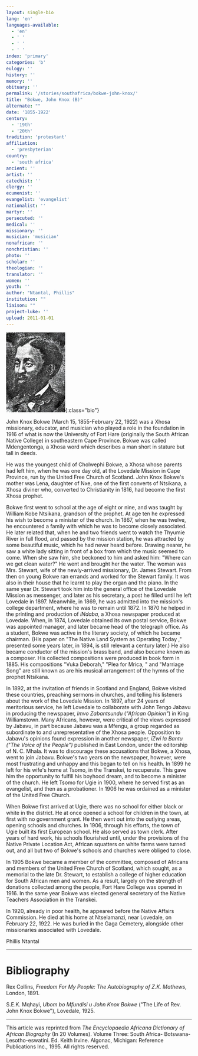 ```yaml
---
layout: single-bio
lang: 'en'
languages-available:
  - 'en'
  - ' '
  - ' '
  - ' '
index: 'primary'
categories: 'b'
eulogy: ''
history: ''
memory: ''
obituary: ''
permalink: '/stories/southafrica/bokwe-john-knox/'
title: "Bokwe, John Knox (B)"
alternate: ""
date: '1855-1922'
century:
  - '19th'
  - '20th'
tradition: 'protestant'
affiliation:
  - 'presbyterian'
country:
  - 'south africa'
ancient: ''
artist: ''
catechist: ''
clergy: ''
ecumenist: ''
evangelist: 'evangelist'
nationalist: ''
martyr: ''
persecuted: ''
medical: ''
missionary: ''
musician: 'musician'
nonafrican: ''
nonchristian: ''
photo: ''
scholar: ''
theologian: ''
translator: ''
women: ''
youth: ''
author: "Ntantal, Phillis"
institution: ""
liaison: ""
project-luke: ''
upload: 2011-01-01
---
```


![John Knox Bokwe](/images/bio-pics/southafrica/bokwe-john-knox/bokwe_john_knox.jpg){:class="bio"}

John Knox Bokwe (March 15, 1855-February 22, 1922) was a Xhosa missionary, educator, and musician who played a role in the foundation in 1916 of what is now the University of Fort Hare (originally the South African Native College) in southeastern Cape Province. Bokwe was called Mdengentonga, a Xhosa word which describes a man short in stature but tall in deeds.

He was the youngest child of Cholwephi Bokwe, a Xhosa whose parents had left him, when he was one day old, at the Lovedale Mission in Cape Province, run by the United Free Church of Scotland. John Knox Bokwe's mother was Lena, daughter of Nxe, one of the first converts of Ntsikana, a Xhosa diviner who, converted to Christianity in 1816, had become the first Xhosa prophet.

Bokwe first went to school at the age of eight or nine, and was taught by William Kobe Ntsikana, grandson of the prophet. At age ten he expressed his wish to become a minister of the church. In 1867, when he was twelve, he encountered a family with which he was to become closely associated. He later related that, when he and two friends went to watch the Thyumie River in full flood, and passed by the mission station, he was attracted by some beautiful music, which he had never heard before. Drawing nearer, he saw a white lady sitting in front of a box from which the music seemed to come. When she saw him, she beckoned to him and asked him: "Where can we get clean water?" He went and brought her the water. The woman was Mrs. Stewart, wife of the newly-arrived missionary, Dr. James Stewart. From then on young Bokwe ran errands and worked for the Stewart family. It was also in their house that he learnt to play the organ and the piano. In the same year Dr. Stewart took him into the general office of the Lovedale Mission as messenger, and later as his secretary, a post he filled until he left Lovedale in 1897. Meanwhile, in 1869, he was admitted into the mission's college department, where he was to remain until 1872. In 1870 he helped in the printing and production of *iNdaba*, a Xhosa newspaper produced at Lovedale. When, in 1874, Lovedale obtained its own postal service, Bokwe was appointed manager, and later became head of the telegraph office. As a student, Bokwe was active in the literary society, of which he became chairman. (His paper on "The Native Land System as Operating Today ," presented some years later, in 1894, is still relevant a century later.) He also became conductor of the mission's brass band, and also became known as a composer. His collected compositions were produced in book form in 1885. His compositions "Vuka Deborah," "Plea for Mrica, " and "Marriage Song" are still known as are his musical arrangement of the hymns of the prophet Ntsikana.

In 1892, at the invitation of friends in Scotland and England, Bokwe visited these countries, preaching sermons in churches, and telling his listeners about the work of the Lovedale Mission. In 1897, after 24 years of meritorious service, he left Lovedale to collaborate with John Tengo Jabavu in producing the newspaper, *Imvo Zabantsundu* (*"African Opinion"*) in King Williamstown. Many Africans, however, were critical of the views expressed by Jabavu, in part because Jabavu was a Mfengu, a group regarded as subordinate to and unrepresentative of the Xhosa people. Opposition to Jabavu's opinions found expression in another newspaper, *iZwi la Bantu ("The Voice of the People")* published in East London, under the editorship of N. C. Mhala. It was to discourage these accusations that Bokwe, a Xhosa, went to join Jabavu. Bokwe's two years on the newspaper, however, were most frustrating and unhappy and this began to tell on his health. In 1899 he left for his wife's home at Tsomo, in the Transkei, to recuperate. This gave him the opportunity to fulfill his boyhood dream, and to become a minister of the church. He left Tsomo for Ugie in 1900, where he served first as an evangelist, and then as a probationer. In 1906 he was ordained as a minister of the United Free Church.

When Bokwe first arrived at Ugie, there was no school for either black or white in the district. He at once opened a school for children in the town, at first with no government grant. He then went out into the outlying areas, opening schools and churches. In 1906, through his efforts, the town of Ugie built its first European school. He also served as town clerk. After years of hard work, his schools flourished until, under the provisions of the Native Private Location Act, African squatters on white farms were turned out, and all but two of Bokwe's schools and churches were obliged to close.

In 1905 Bokwe became a member of the committee, composed of Africans and members of the United Free Church of Scotland, which sought, as a memorial to the late Dr. Stewart, to establish a college of higher education for South African men and women. As a result, largely on the strength of donations collected among the people, Fort Hare College was opened in 1916. In the same year Bokwe was elected general secretary of the Native Teachers Association in the Transkei.

In 1920, already in poor health, he appeared before the Native Affairs Commission. He died at his home at Ntselamanzi, near Lovedale, on February 22, 1922. He was buried in the Gaga Cemetery, alongside other missionaries associated with Lovedale.

Phillis Ntantal

---

# Bibliography

Rex Collins, *Freedom For My People: The Autobiography of Z.K. Mathews*, London, 1891.

S.E.K. Mqhayi, *Ubom bo Mfundisi u John Knox Bokwe* ("The Life of Rev. John Knox Bokwe"), Lovedale, 1925.

---

This article was reprinted from *The Encyclopaedia Africana Dictionary of African Biography* (In 20 Volumes). Volume Three: South Africa- Botswana-Lesotho-eswatini. Ed. Keith Irvine. Algonac, Michigan: Reference Publications Inc., 1995.  All rights reserved.
